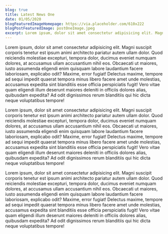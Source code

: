 ```yaml
---
blog: true
title: Latest News One
date: 01/05/2020
blogFeaturedImageHomepage: https://via.placeholder.com/610x222
blogPostFeaturedImage: postOneImage.jpeg
excerpt: Lorem ipsum, dolor sit amet consectetur adipisicing elit. Magni suscipit corporis tenetur est ipsum animi architecto pariatur autem ullam dolor. Quod reiciendis molestiae excepturi, tempora dolor, ducimus eveniet numquam dolores, at accusamus ullam 
---
```


Lorem ipsum, dolor sit amet consectetur adipisicing elit. Magni suscipit corporis tenetur est ipsum animi architecto pariatur autem ullam dolor. Quod reiciendis molestiae excepturi, tempora dolor, ducimus eveniet numquam dolores, at accusamus ullam accusantium nihil eos. Obcaecati ut maiores, iusto assumenda eligendi enim quisquam labore laudantium facere laboriosam, explicabo odit? Maxime, error fugiat! Delectus maxime, tempore ad sequi impedit quaerat tempora minus libero facere amet unde molestias, accusamus expedita sint blanditiis esse officia perspiciatis fugit! Vero vitae quam eligendi illum deserunt maiores deleniti in officiis dolores alias, quibusdam expedita? Ad odit dignissimos rerum blanditiis qui hic dicta neque voluptatibus tempore!

Lorem ipsum, dolor sit amet consectetur adipisicing elit. Magni suscipit corporis tenetur est ipsum animi architecto pariatur autem ullam dolor. Quod reiciendis molestiae excepturi, tempora dolor, ducimus eveniet numquam dolores, at accusamus ullam accusantium nihil eos. Obcaecati ut maiores, iusto assumenda eligendi enim quisquam labore laudantium facere laboriosam, explicabo odit? Maxime, error fugiat! Delectus maxime, tempore ad sequi impedit quaerat tempora minus libero facere amet unde molestias, accusamus expedita sint blanditiis esse officia perspiciatis fugit! Vero vitae quam eligendi illum deserunt maiores deleniti in officiis dolores alias, quibusdam expedita? Ad odit dignissimos rerum blanditiis qui hic dicta neque voluptatibus tempore!

Lorem ipsum, dolor sit amet consectetur adipisicing elit. Magni suscipit corporis tenetur est ipsum animi architecto pariatur autem ullam dolor. Quod reiciendis molestiae excepturi, tempora dolor, ducimus eveniet numquam dolores, at accusamus ullam accusantium nihil eos. Obcaecati ut maiores, iusto assumenda eligendi enim quisquam labore laudantium facere laboriosam, explicabo odit? Maxime, error fugiat! Delectus maxime, tempore ad sequi impedit quaerat tempora minus libero facere amet unde molestias, accusamus expedita sint blanditiis esse officia perspiciatis fugit! Vero vitae quam eligendi illum deserunt maiores deleniti in officiis dolores alias, quibusdam expedita? Ad odit dignissimos rerum blanditiis qui hic dicta neque voluptatibus tempore!
